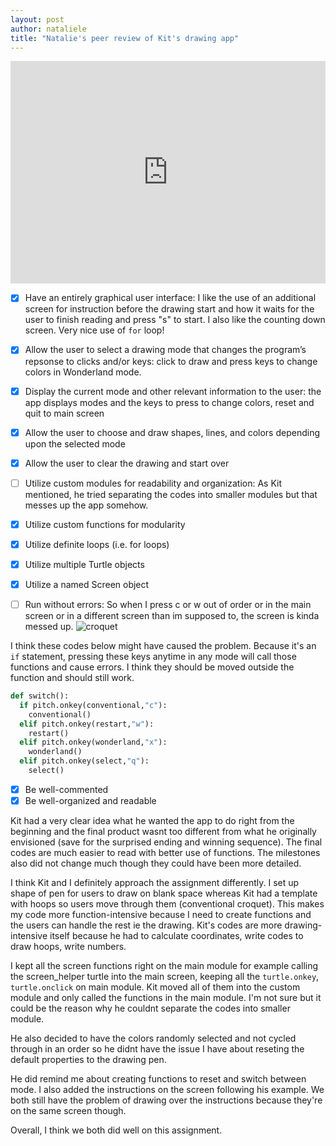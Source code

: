 ```yaml
---
layout: post
author: nataliele
title: "Natalie's peer review of Kit's drawing app"
---
```


<iframe src="https://trinket.io/embed/python/9e2395502d" width="100%" height="356" frameborder="0" marginwidth="0" marginheight="0" allowfullscreen></iframe>

 - [X] Have an entirely graphical user interface: I like the use of an additional screen for instruction before the drawing start and how it waits for the user to finish reading and press "s" to start. I also like the counting down screen. Very nice use of `for` loop!
 - [X] Allow the user to select a drawing mode that changes the program’s repsonse to clicks and/or keys: click to draw and press keys to change colors in Wonderland mode.
 - [X] Display the current mode and other relevant information to the user: the app displays modes and the keys to press to change colors, reset and quit to main screen
 - [X] Allow the user to choose and draw shapes, lines, and colors depending upon the selected mode
 - [X] Allow the user to clear the drawing and start over
 
 - [ ] Utilize custom modules for readability and organization: As Kit mentioned, he tried separating the codes into smaller modules but that messes up the app somehow.
 - [X] Utilize custom functions for modularity
 - [X] Utilize definite loops (i.e. for loops)
 - [X] Utilize multiple Turtle objects
 - [X] Utilize a named Screen object
 - [ ] Run without errors:
So when I press c or w out of order or in the main screen or in a different screen than im supposed to, the screen is kinda messed up.
![croquet](http://nataliele.web.unc.edu/files/2016/02/croquet.png)

I think these codes below might have caused the problem. Because it's an `if` statement, pressing these keys anytime in any mode will call those functions and cause errors. I think they should be moved outside the function and should still work.
```python
def switch():
  if pitch.onkey(conventional,"c"):
    conventional()
  elif pitch.onkey(restart,"w"):
    restart()
  elif pitch.onkey(wonderland,"x"):
    wonderland()
  elif pitch.onkey(select,"q"):
    select()
```
 - [X] Be well-commented
 - [X] Be well-organized and readable

Kit had a very clear idea what he wanted the app to do right from the beginning and the final product wasnt too different from what he originally envisioned (save for the surprised ending and winning sequence). The final codes are much easier to read with better use of functions. The milestones also did not change much though they could have been more detailed.

I think Kit and I definitely approach the assignment differently. I set up shape of pen for users to draw on blank space whereas Kit had a template with hoops so users move through them (conventional croquet). This makes my code more function-intensive because I need to create functions and the users can handle the rest ie the drawing. Kit's codes are more drawing-intensive itself because he had to calculate coordinates, write codes to draw hoops, write numbers.

I kept all the screen functions right on the main module for example calling the screen_helper turtle into the main screen, keeping all the `turtle.onkey`, `turtle.onclick` on main module. Kit moved all of them into the custom module and only called the functions in the main module. I'm not sure but it could be the reason why he couldnt separate the codes into smaller module.

He also decided to have the colors randomly selected and not cycled through in an order so he didnt have the issue I have about reseting the default properties to the drawing pen.

He did remind me about creating functions to reset and switch between mode. I also added the instructions on the screen following his example. We both still have the problem of drawing over the instructions because they're on the same screen though.

Overall, I think we both did well on this assignment.
